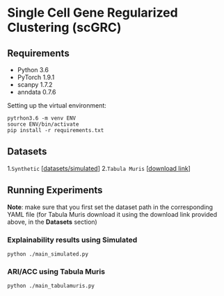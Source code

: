 # Single Cell Gene Regularized Clustering (scGRC)


## Requirements
* Python 3.6 
* PyTorch 1.9.1
* scanpy 1.7.2
* anndata 0.7.6

Setting up the virtual environment:
```
pytrhon3.6 -m venv ENV
source ENV/bin/activate
pip install -r requirements.txt
```

## Datasets 
1.`Synthetic`  [[datasets/simulated](https://github.com/arashkhoeini/scGRC/tree/main/datasets/simulated)]
2.`Tabula Muris` [[download link](https://figshare.com/projects/Tabula_Muris_Transcriptomic_characterization_of_20_organs_and_tissues_from_Mus_musculus_at_single_cell_resolution/27733)]


## Running Experiments

**Note**: make sure that you first set the dataset path in the corresponding YAML file (for Tabula Muris download it using the download link provided above, in the **Datasets** section)

### Explainability results using Simulated
```
python ./main_simulated.py 
```

### ARI/ACC using Tabula Muris

```
python ./main_tabulamuris.py 
```

